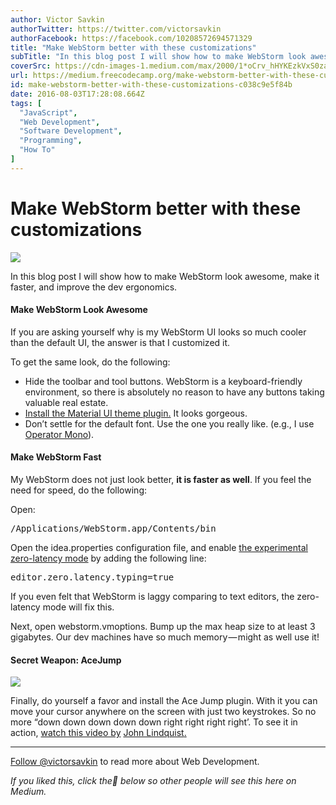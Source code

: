 ```yaml
---
author: Victor Savkin
authorTwitter: https://twitter.com/victorsavkin
authorFacebook: https://facebook.com/10208572694571329
title: "Make WebStorm better with these customizations"
subTitle: "In this blog post I will show how to make WebStorm look awesome, make it faster, and improve the dev ergonomics...."
coverSrc: https://cdn-images-1.medium.com/max/2000/1*oCrv_hHYKEzkVxS0zaVwwg.png
url: https://medium.freecodecamp.org/make-webstorm-better-with-these-customizations-c038c9e5f84b
id: make-webstorm-better-with-these-customizations-c038c9e5f84b
date: 2016-08-03T17:28:08.664Z
tags: [
  "JavaScript",
  "Web Development",
  "Software Development",
  "Programming",
  "How To"
]
---
```

# Make WebStorm better with these customizations







![](https://cdn-images-1.medium.com/max/2000/1*oCrv_hHYKEzkVxS0zaVwwg.png)







In this blog post I will show how to make WebStorm look awesome, make it faster, and improve the dev ergonomics.

#### Make WebStorm Look Awesome

If you are asking yourself why is my WebStorm UI looks so much cooler than the default UI, the answer is that I customized it.

To get the same look, do the following:

*   Hide the toolbar and tool buttons. WebStorm is a keyboard-friendly environment, so there is absolutely no reason to have any buttons taking valuable real estate.
*   [Install the Material UI theme plugin.](https://github.com/ChrisRM/material-theme-jetbrains) It looks gorgeous.
*   Don’t settle for the default font. Use the one you really like. (e.g., I use [Operator Mono](http://www.typography.com/fonts/operator/styles/)).

#### Make WebStorm Fast

My WebStorm does not just look better, **it is faster as well**. If you feel the need for speed, do the following:

Open:

<pre name="2960" id="2960" class="graf graf--pre graf-after--p">/Applications/WebStorm.app/Contents/bin</pre>

Open the idea.properties configuration file, and enable [the experimental zero-latency mode](https://blog.jetbrains.com/idea/2015/08/experimental-zero-latency-typing-in-intellij-idea-15-eap/) by adding the following line:

<pre name="d91f" id="d91f" class="graf graf--pre graf-after--p">editor.zero.latency.typing=true</pre>

If you even felt that WebStorm is laggy comparing to text editors, the zero-latency mode will fix this.

Next, open webstorm.vmoptions. Bump up the max heap size to at least 3 gigabytes. Our dev machines have so much memory — might as well use it!

#### Secret Weapon: AceJump



![](https://cdn-images-1.medium.com/max/1600/1*tIQ0p2EVXthdVMEy7d_31w.png)



Finally, do yourself a favor and install the Ace Jump plugin. With it you can move your cursor anywhere on the screen with just two keystrokes. So no more “down down down down down right right right right’. To see it in action, [watch this video by](https://www.youtube.com/watch?v=yK8eM50DsAY) [John Lindquist](https://www.youtube.com/channel/UCKW92i7iQFuNILqQOUOCrFw)[.](https://www.youtube.com/watch?v=yK8eM50DsAY)











* * *







[Follow @victorsavkin](https://twitter.com/victorsavkin) to read more about Web Development.

_If you liked this, click the💚 below so other people will see this here on Medium._








